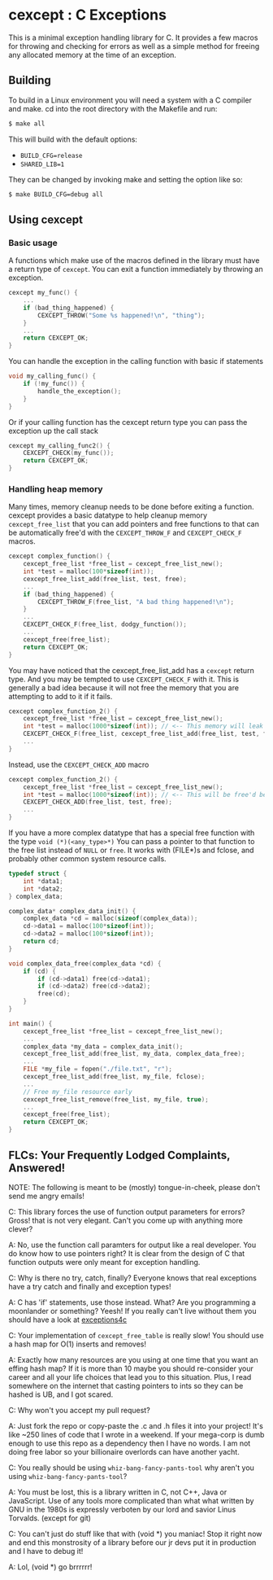 # cexcept : C Exceptions

This is a minimal exception handling library for C. It provides a few macros for throwing and checking for errors as well as a simple method for freeing any allocated memory at the time of an exception.

## Building

To build in a Linux environment you will need a system with a C compiler and make. cd into the root directory with the Makefile and run:

```sh
$ make all
```

This will build with the default options:

* `BUILD_CFG=release` 
* `SHARED_LIB=1`

They can be changed by invoking make and setting the option like so:

```sh
$ make BUILD_CFG=debug all
```

## Using cexcept

### Basic usage

A functions which make use of the macros defined in the library must have a return type of `cexcept`. You can exit a function immediately by throwing an exception.

```c
cexcept my_func() {
    ...
    if (bad_thing_happened) {
        CEXCEPT_THROW("Some %s happened!\n", "thing");
    }
    ...
    return CEXCEPT_OK;
}
```

You can handle the exception in the calling function with basic if statements

```c
void my_calling_func() {
    if (!my_func()) {
        handle_the_exception();
    }
}
```

Or if your calling function has the cexcept return type you can pass the exception up the call stack

```c
cexcept my_calling_func2() {
    CEXCEPT_CHECK(my_func());
    return CEXCEPT_OK;
}
```

### Handling heap memory

Many times, memory cleanup needs to be done before exiting a function. cexcept provides a basic datatype to help cleanup memory `cexcept_free_list` that you can add pointers and free functions to that can be automatically free'd with the `CEXCEPT_THROW_F` and `CEXCEPT_CHECK_F` macros.

```c
cexcept complex_function() {
    cexcept_free_list *free_list = cexcept_free_list_new();
    int *test = malloc(100*sizeof(int));
    cexcept_free_list_add(free_list, test, free);
    ...
    if (bad_thing_happened) {
        CEXCEPT_THROW_F(free_list, "A bad thing happened!\n");
    }
    ...
    CEXCEPT_CHECK_F(free_list, dodgy_function());
    ...
    cexcept_free(free_list);
    return CEXCEPT_OK;
}
```

You may have noticed that the cexcept_free_list_add has a `cexcept` return type. And you may be tempted to use `CEXCEPT_CHECK_F` with it. This is generally a bad idea because it will not free the memory that you are attempting to add to it if it fails.

```c
cexcept complex_function_2() {
    cexcept_free_list *free_list = cexcept_free_list_new();
    int *test = malloc(1000*sizeof(int)); // <-- This memory will leak if the add fails
    CEXCEPT_CHECK_F(free_list, cexcept_free_list_add(free_list, test, free));
    ...
}
```

Instead, use the `CEXCEPT_CHECK_ADD` macro

```c
cexcept complex_function_2() {
    cexcept_free_list *free_list = cexcept_free_list_new();
    int *test = malloc(1000*sizeof(int)); // <-- This will be free'd before return if the add fails
    CEXCEPT_CHECK_ADD(free_list, test, free);
    ...
}
```

If you have a more complex datatype that has a special free function with the type `void (*)(<any_type>*)` You can pass a pointer to that function to the free list instead of `NULL` or `free`. It works with (FILE*)s and fclose, and probably other common system resource calls.

```c
typedef struct {
    int *data1;
    int *data2;
} complex_data;

complex_data* complex_data_init() {
    complex_data *cd = malloc(sizeof(complex_data));
    cd->data1 = malloc(100*sizeof(int));
    cd->data2 = malloc(100*sizeof(int));
    return cd;
}

void complex_data_free(complex_data *cd) {
    if (cd) {
        if (cd->data1) free(cd->data1);
        if (cd->data2) free(cd->data2);
        free(cd);
    }
}

int main() {
    cexcept_free_list *free_list = cexcept_free_list_new();
    ...
    complex_data *my_data = complex_data_init();
    cexcept_free_list_add(free_list, my_data, complex_data_free);
    ...
    FILE *my_file = fopen("./file.txt", "r");
    cexcept_free_list_add(free_list, my_file, fclose);
    ...
    // Free my_file resource early
    cexcept_free_list_remove(free_list, my_file, true);
    ...
    cexcept_free(free_list);
    return CEXCEPT_OK;
}
```

## FLCs: Your Frequently Lodged Complaints, Answered!

NOTE: The following is meant to be (mostly) tongue-in-cheek, please don't send me angry emails!

C: This library forces the use of function output parameters for errors? Gross! that is not very elegant. Can't you come up with anything more clever?

A: No, use the function call paramters for output like a real developer. You do know how to use pointers right? It is clear from the design of C that function outputs were only meant for exception handling.

C: Why is there no try, catch, finally? Everyone knows that real exceptions have a try catch and finally and exception types!

A: C has 'if' statements, use those instead. What? Are you programming a moonlander or something? Yeesh! If you really can't live without them you should have a look at [exceptions4c](https://github.com/guillermocalvo/exceptions4c)

C: Your implementation of `cexcept_free_table` is really slow! You should use a  hash map for O(1) inserts and removes!

A: Exactly how many resources are you using at one time that you want an effing hash map? If it is more than 10 maybe you should re-consider your career and all your life choices that lead you to this situation. Plus, I read somewhere on the internet that casting pointers to ints so they can be hashed is UB, and I got scared.

C: Why won't you accept my pull request?

A: Just fork the repo or copy-paste the .c and .h files it into your project! It's like ~250 lines of code that I wrote in a weekend. If your mega-corp is dumb enough to use this repo as a dependency then I have no words. I am not doing free labor so your billionaire overlords can have another yacht.

C: You really should be using `whiz-bang-fancy-pants-tool` why aren't you using `whiz-bang-fancy-pants-tool`?

A: You must be lost, this is a library written in C, not C++, Java or JavaScript. Use of any tools more complicated than what what written by GNU in the 1980s is expressly verboten by our lord and savior Linus Torvalds. (except for git)

C: You can't just do stuff like that with (void *) you maniac! Stop it right now and end this monstrosity of a library before our jr devs put it in production and I have to debug it!

A: Lol, (void *) go brrrrrr!
